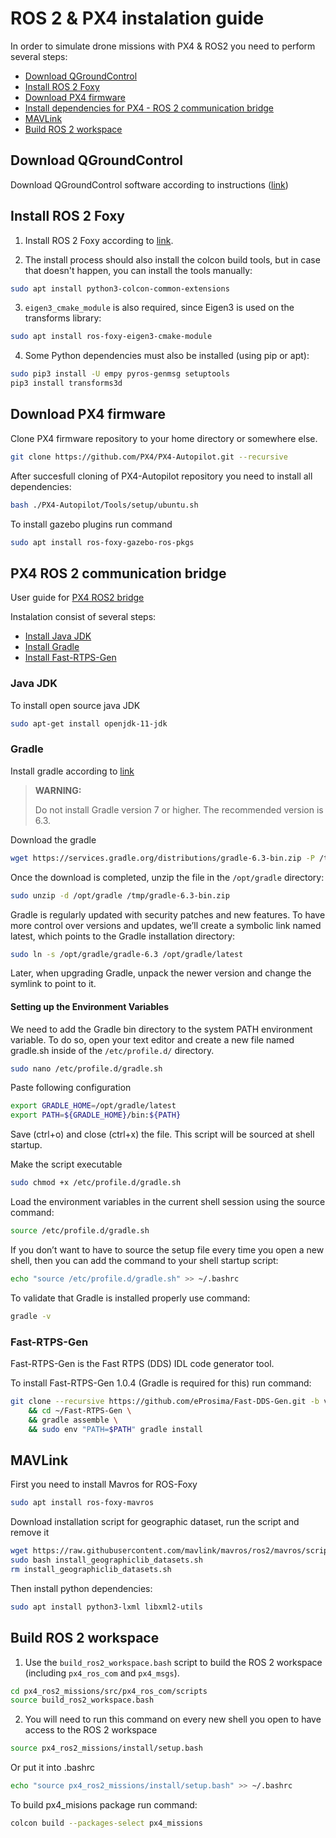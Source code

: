 # ROS 2 & PX4 instalation guide

In order to simulate drone missions with PX4 & ROS2 you need to perform several steps:

  * [Download QGroundControl](#download-qgroundcontrol)
  * [Install ROS 2 Foxy](#install-ros-2-foxy)
  * [Download PX4 firmware](#download-px4-firmware)
  * [Install dependencies for PX4 - ROS 2 communication bridge](#px4-ros-2-communication-bridge)
  * [MAVLink](#mavlink)
  * [Build ROS 2 workspace](#build-ros-2-workspace)

## Download QGroundControl

Download QGroundControl software according to instructions ([link](https://docs.qgroundcontrol.com/master/en/getting_started/download_and_install.html))

## Install ROS 2 Foxy

1. Install ROS 2 Foxy according to [link](https://docs.ros.org/en/foxy/Installation/Ubuntu-Install-Debians.html).

2. The install process should also install the colcon build tools, but in case that doesn't happen, you can install the tools manually:

```bash
sudo apt install python3-colcon-common-extensions
```

3. `eigen3_cmake_module` is also required, since Eigen3 is used on the transforms library:

```bash
sudo apt install ros-foxy-eigen3-cmake-module
```

4. Some Python dependencies must also be installed (using pip or apt):

```bash
sudo pip3 install -U empy pyros-genmsg setuptools
pip3 install transforms3d
```

## Download PX4 firmware

Clone PX4 firmware repository to your home directory or somewhere else.

```bash
git clone https://github.com/PX4/PX4-Autopilot.git --recursive
```

After succesfull cloning of PX4-Autopilot repository you need to install all dependencies:

```bash
bash ./PX4-Autopilot/Tools/setup/ubuntu.sh
```

To install gazebo plugins run command

```bash
sudo apt install ros-foxy-gazebo-ros-pkgs
```

## PX4 ROS 2 communication bridge

User guide for [PX4 ROS2 bridge](https://docs.px4.io/master/en/ros/ros2_comm.html)

Instalation consist of several steps:

  * [Install Java JDK](#java-jdk)
  * [Install Gradle](#gradle)
  * [Install Fast-RTPS-Gen](#fast-rtps-gen)

### Java JDK

To install open source java JDK
```bash
sudo apt-get install openjdk-11-jdk
```

### Gradle

Install gradle according to [link](https://linuxize.com/post/how-to-install-gradle-on-ubuntu-20-04/)

> **WARNING:**
>
> Do not install Gradle version 7 or higher. The recommended version is 6.3.

Download the gradle

```bash
wget https://services.gradle.org/distributions/gradle-6.3-bin.zip -P /tmp
```

Once the download is completed, unzip the file in the ``/opt/gradle`` directory:

```bash
sudo unzip -d /opt/gradle /tmp/gradle-6.3-bin.zip
```

Gradle is regularly updated with security patches and new features. To have more control over versions and updates, we’ll create a symbolic link named latest, which points to the Gradle installation directory:

```bash
sudo ln -s /opt/gradle/gradle-6.3 /opt/gradle/latest
```

Later, when upgrading Gradle, unpack the newer version and change the symlink to point to it.

#### Setting up the Environment Variables 

We need to add the Gradle bin directory to the system PATH environment variable. To do so, open your text editor and create a new file named gradle.sh inside of the ``/etc/profile.d/`` directory.

```bash
sudo nano /etc/profile.d/gradle.sh
```

Paste following configuration

```bash
export GRADLE_HOME=/opt/gradle/latest
export PATH=${GRADLE_HOME}/bin:${PATH}
```

Save (ctrl+o) and close (ctrl+x) the file. This script will be sourced at shell startup.

Make the script executable

```bash
sudo chmod +x /etc/profile.d/gradle.sh
```

Load the environment variables in the current shell session using the source command:

```bash
source /etc/profile.d/gradle.sh
```

If you don’t want to have to source the setup file every time you open a new shell, then you can add the command to your shell startup script:

```bash
echo "source /etc/profile.d/gradle.sh" >> ~/.bashrc
```

To validate that Gradle is installed properly use command:

```bash
gradle -v
```

### Fast-RTPS-Gen

Fast-RTPS-Gen is the Fast RTPS (DDS) IDL code generator tool.

To install Fast-RTPS-Gen 1.0.4 (Gradle is required for this) run command:

```bash
git clone --recursive https://github.com/eProsima/Fast-DDS-Gen.git -b v1.0.4 ~/Fast-RTPS-Gen \
    && cd ~/Fast-RTPS-Gen \
    && gradle assemble \
    && sudo env "PATH=$PATH" gradle install
```
## MAVLink

First you need to install Mavros for ROS-Foxy

```bash
sudo apt install ros-foxy-mavros
```

Download installation script for geographic dataset, run the script and remove it

```bash
wget https://raw.githubusercontent.com/mavlink/mavros/ros2/mavros/scripts/install_geographiclib_datasets.sh
sudo bash install_geographiclib_datasets.sh
rm install_geographiclib_datasets.sh
```

Then install python dependencies:

```bash
sudo apt install python3-lxml libxml2-utils
```

## Build ROS 2 workspace

1. Use the `build_ros2_workspace.bash` script to build the ROS 2 workspace (including `px4_ros_com` and `px4_msgs`).
```bash
cd px4_ros2_missions/src/px4_ros_com/scripts
source build_ros2_workspace.bash
```
2. You will need to run this command on every new shell you open to have access to the ROS 2 workspace
```bash
source px4_ros2_missions/install/setup.bash
```
Or put it into .bashrc
```bash
echo "source px4_ros2_missions/install/setup.bash" >> ~/.bashrc
```
To build px4_misions package run command:
```bash
colcon build --packages-select px4_missions
```





